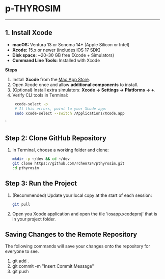 # p-THYROSIM

---

## **1. Install Xcode**

- **macOS:** Ventura 13 or Sonoma 14+ (Apple Silicon or Intel)
- **Xcode:** 15.x or newer (includes iOS 17 SDK)
- **Disk space:** ~20–30 GB free (Xcode + Simulators)
- **Command Line Tools:** Installed with Xcode

**Steps**
1. Install **Xcode** from the [Mac App Store](https://apps.apple.com/us/app/xcode/id497799835/).
2. Open Xcode once and allow **additional components** to install.
3. (Optional) Install extra simulators: **Xcode → Settings → Platforms → +**.
4. Verify CLI tools in Terminal:
   ```bash
    xcode-select -p
    # If this errors, point to your Xcode app:
    sudo xcode-select --switch /Applications/Xcode.app
  `

## Step 2: Clone GitHub Repository

1. In Terminal, choose a working folder and clone:
   ```bash
   mkdir -p ~/dev && cd ~/dev
   git clone https://github.com/rchen724/pthyrosim.git
   cd pthyrosim
   ```
     
## Step 3: Run the Project

1. (Recommended) Update your local copy at the start of each session:
   ```bash
   git pull
   
   ```
  
  2. Open you Xcode application and open the tile 'iosapp.xcodeproj' that is in your project folder.

## Saving Changes to the Remote Repository
  The following commands will save your changes onto the repository for everyone to see.
  1. git add .
  2. git commit -m "Insert Commit Message"
  3. git push
